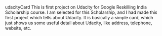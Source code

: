 udacityCard
This is first project on Udacity for Google Reskilling India Scholarship course. I am selected for this Scholarship, and I had made this first project which tells about Udacity. It is basically a simple card, which just shows us some useful detail about Udacity, like address, telephone, website, etc.
